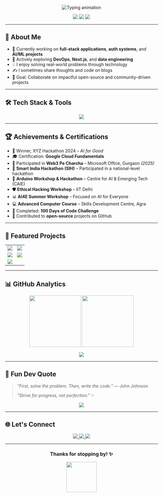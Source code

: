 <!-- Profile README for Alisha Sagar -->

<p align="center">
  <img src="https://readme-typing-svg.demolab.com?font=Fira+Code&weight=500&size=24&pause=1000&center=true&vCenter=true&width=600&lines=Hi+%F0%9F%91%8B+I'm+Alisha+Sagar;Full-Stack+Developer+%7C+Engineer+%7C+Lifelong+Learner;Passionate+about+Building+Scalable+Apps+%26+Creative+Solutions" alt="Typing animation" />
</p>

<p align="center">
  <img src="https://komarev.com/ghpvc/?username=Alisha-sagar&label=Profile%20Views&color=brightgreen&style=flat-square" />
  <img src="https://img.shields.io/github/followers/Alisha-sagar?style=social" />
  <img src="https://img.shields.io/badge/Made%20with-Markdown-1f425f.svg" />
</p>

---

## 🚀 About Me

- 🔭 Currently working on **full-stack applications**, **auth systems**, and **AI/ML projects**
- 🌱 Actively exploring **DevOps**, **Next.js**, and **data engineering**
- 💡 I enjoy solving real-world problems through technology
- ✍️ I sometimes share thoughts and code on blogs
- 🎯 Goal: Collaborate on impactful open-source and community-driven projects

---

## 🛠️ Tech Stack & Tools

<p align="center">
  <img src="https://skillicons.dev/icons?i=js,ts,py,java,cpp,html,css,react,nodejs,express,nextjs,mongodb,mysql,tailwind,docker,firebase,git,github,vscode,postman&perline=10" />
</p>

---
## 🏆 Achievements & Certifications

- 🥇 Winner, XYZ Hackathon 2024 – *AI for Good*
- 🎓 Certification: **Google Cloud Fundamentals**
- 🧠 Participated in **Web3 Pe Charcha** – Microsoft Office, Gurgaon *(2025)*
- 🚀 **Smart India Hackathon (SIH)** – Participated in a national-level hackathon
- 🤖 **Arduino Workshop & Hackathon** – Centre for AI & Emerging Tech (CAIE)
- 🛡️ **Ethical Hacking Workshop** – IIT Delhi
- 📊 **AI4E Summer Workshop** – Focused on AI for Everyone
- 💻 **Advanced Computer Course** – Skills Development Centre, Agra
- 📅 Completed: **100 Days of Code Challenge**
- 💬 Contributed to **open-source** projects on GitHub


---
## 📂 Featured Projects

<table>
  <tr>
    <td align="center" width="50%">
      <a href="https://github.com/Alisha-sagar/Ingredient-Insights">
        <img src="https://github-readme-stats.vercel.app/api/pin/?username=Alisha-sagar&repo=Ingredient-Insights&theme=tokyonight" />
      </a>
    </td>
    <td align="center" width="50%">
      <a href="https://github.com/Alisha-sagar/SeedhaBazaar">
        <img src="https://github-readme-stats.vercel.app/api/pin/?username=Alisha-sagar&repo=SeedhaBazaar&theme=tokyonight" />
      </a>
    </td>
  </tr>
  <tr>
    <td align="center" width="50%">
      <a href="https://github.com/Alisha-sagar/Railway_FileManagment">
        <img src="https://github-readme-stats.vercel.app/api/pin/?username=Alisha-sagar&repo=Railway_FileManagment&theme=tokyonight" />
      </a>
    </td>
    <td align="center" width="50%">
      <a href="https://github.com/Alisha-sagar/Netflix-LandingPage">
        <img src="https://github-readme-stats.vercel.app/api/pin/?username=Alisha-sagar&repo=Netflix-LandingPage&theme=tokyonight" />
      </a>
    </td>
  </tr>
  <tr>
    <td align="center" width="50%">
      <a href="https://github.com/Alisha-sagar/janshayak">
        <img src="https://github-readme-stats.vercel.app/api/pin/?username=Alisha-sagar&repo=janshayak&theme=tokyonight" />
      </a>
    </td>
    <td align="center" width="50%">
      <!-- You can add a 6th project here or leave it empty -->
    </td>
  </tr>
</table>

---

## 📊 GitHub Analytics

<p align="center">
  <img src="https://github-readme-stats.vercel.app/api?username=Alisha-sagar&show_icons=true&theme=radical&rank_icon=github" height="170" />
  <img src="https://github-readme-streak-stats.herokuapp.com?user=Alisha-sagar&theme=radical&date_format=M%20j%5B%2C%20Y%5D" height="170" />
</p>

<p align="center">
  <img src="https://github-readme-stats.vercel.app/api/top-langs/?username=Alisha-sagar&layout=compact&theme=radical" />
</p>

---

## 🧠 Fun Dev Quote

> _“First, solve the problem. Then, write the code.”_ — John Johnson  
>  
> _"Strive for progress, not perfection."_ ✨

<p align="center">
  <img src="https://quotes-github-readme.vercel.app/api?type=horizontal&theme=radical" />
</p>

---

## 🌐 Let's Connect

<p align="center">
  <a href="https://www.linkedin.com/in/alisha-sagar/" target="_blank">
    <img src="https://img.shields.io/badge/LinkedIn-0077B5?logo=linkedin&logoColor=white&style=for-the-badge" />
  </a>
  <a href="mailto:alishasagar1010@gmail.com">
    <img src="https://img.shields.io/badge/Gmail-D14836?logo=gmail&logoColor=white&style=for-the-badge" />
  </a>
  <a href="https://alisha-portfolio.vercel.app/" target="_blank">
    <img src="https://img.shields.io/badge/Portfolio-000000?logo=vercel&logoColor=white&style=for-the-badge" />
  </a>
</p>

---

<h3 align="center">Thanks for stopping by! ✨</h3>
<p align="center">
  <img src="https://media.giphy.com/media/xUPGcguWZHRC2HyBRS/giphy.gif" width="100" />
</p>
